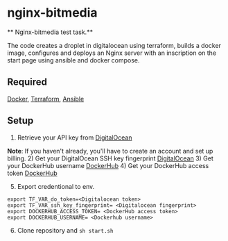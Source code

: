 # nginx-bitmedia
** Nginx-bitmedia test task.**

The code creates a droplet in digitalocean using terraform, builds a docker image, configures and deploys an Nginx server with an inscription on the start page using ansible and docker compose.

## Required
[Docker](https://docs.docker.com/get-docker/), [Terraform](https://developer.hashicorp.com/terraform/downloads), [Ansible](https://docs.ansible.com/ansible/latest/installation_guide/intro_installation.html)

## Setup

1) Retrieve your API key from [DigitalOcean]( https://cloud.digitalocean.com/account/api/tokens)
   
**Note**: If you haven't already, you'll have to create an account and set up billing.
2) Get your DigitalOcean SSH key fingerprint [DigitalOcean]( https://cloud.digitalocean.com/account/security)
3) Get your DockerHub username  [DockerHub](https://docs.docker.com/docker-id/)
4) Get your DockerHub access token  [DockerHub](https://hub.docker.com/settings/security)

5) Export credentional to env.

```
export TF_VAR_do_token=<Digitalocean token>
export TF_VAR_ssh_key_fingerprint= <Digitalocean fingerprint>
export DOCKERHUB_ACCESS_TOKEN= <DockerHub access token>
export DOCKERHUB_USERNAME= <Dockerhub username>
```
6) Clone repository and `sh start.sh`